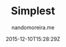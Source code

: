 ---
title: "Simplest"
github: https://github.com/nandomoreirame/simplest
demo: http://nandomoreira.me/simplest/
author: nandomoreira.me

ssg:
  - Jekyll
cms:
  - No Cms
date: 2015-12-10T15:28:29Z
github_branch: master
description: "💎 Simple and beautiful Jekyll theme"
stale: true
---